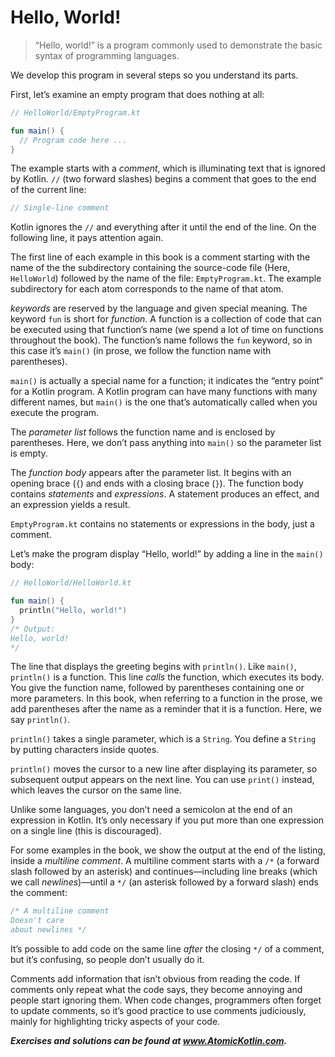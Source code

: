 # Hello, World!

> “Hello, world!” is a program commonly used to demonstrate the basic syntax of programming languages.

We develop this program in several steps so you understand its parts.

First, let’s examine an empty program that does nothing at all:

```kotlin
// HelloWorld/EmptyProgram.kt

fun main() {
  // Program code here ...
}
```

The example starts with a *comment*, which is illuminating text that is ignored by Kotlin. `//` (two forward slashes) begins a comment that goes to the end of the current line:

```kotlin
// Single-line comment
```

Kotlin ignores the `//` and everything after it until the end of the line. On the following line, it pays attention again.

The first line of each example in this book is a comment starting with the name of the the subdirectory containing the source-code file (Here, `HelloWorld`) followed by the name of the file: `EmptyProgram.kt`. The example subdirectory for each atom corresponds to the name of that atom.

*keywords* are reserved by the language and given special meaning. The keyword `fun` is short for *function*. A function is a collection of code that can be executed using that function’s name (we spend a lot of time on functions throughout the book). The function’s name follows the `fun` keyword, so in this case it’s `main()` (in prose, we follow the function name with parentheses).

`main()` is actually a special name for a function; it indicates the “entry point” for a Kotlin program. A Kotlin program can have many functions with many different names, but `main()` is the one that’s automatically called when you execute the program.

The *parameter list* follows the function name and is enclosed by parentheses. Here, we don’t pass anything into `main()` so the parameter list is empty.

The *function body* appears after the parameter list. It begins with an opening brace (`{`) and ends with a closing brace (`}`). The function body contains *statements* and *expressions*. A statement produces an effect, and an expression yields a result.

`EmptyProgram.kt` contains no statements or expressions in the body, just a comment.

Let’s make the program display “Hello, world!” by adding a line in the `main()` body:

```kotlin
// HelloWorld/HelloWorld.kt

fun main() {
  println("Hello, world!")
}
/* Output:
Hello, world!
*/
```

The line that displays the greeting begins with `println()`. Like `main()`, `println()` is a function. This line *calls* the function, which executes its body. You give the function name, followed by parentheses containing one or more parameters. In this book, when referring to a function in the prose, we add parentheses after the name as a reminder that it is a function. Here, we say `println()`.

`println()` takes a single parameter, which is a `String`. You define a `String` by putting characters inside quotes.

`println()` moves the cursor to a new line after displaying its parameter, so subsequent output appears on the next line. You can use `print()` instead, which leaves the cursor on the same line.

Unlike some languages, you don’t need a semicolon at the end of an expression in Kotlin. It’s only necessary if you put more than one expression on a single line (this is discouraged).

For some examples in the book, we show the output at the end of the listing, inside a *multiline comment*. A multiline comment starts with a `/*` (a forward slash followed by an asterisk) and continues—including line breaks (which we call *newlines*)—until a `*/` (an asterisk followed by a forward slash) ends the comment:

```kotlin
/* A multiline comment
Doesn't care
about newlines */
```

It’s possible to add code on the same line *after* the closing `*/` of a comment, but it’s confusing, so people don’t usually do it.

Comments add information that isn’t obvious from reading the code. If comments only repeat what the code says, they become annoying and people start ignoring them. When code changes, programmers often forget to update comments, so it’s good practice to use comments judiciously, mainly for highlighting tricky aspects of your code.

***Exercises and solutions can be found at www.AtomicKotlin.com.***
